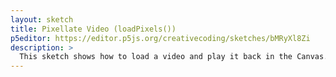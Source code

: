 ```yaml
---
layout: sketch
title: Pixellate Video (loadPixels())
p5editor: https://editor.p5js.org/creativecoding/sketches/bMRyXl8Zi
description: > 
  This sketch shows how to load a video and play it back in the Canvas.
---
```

